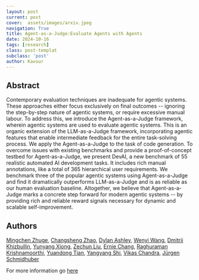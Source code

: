 ```yaml
---
layout: post
current: post
cover:  assets/images/arxiv.jpeg
navigation: True
title: Agent-as-a-Judge:Evaluate Agents with Agents
date: 2024-10-16
tags: [research]
class: post-templat
subclass: 'post'
author: Kavour
---
```


<h2> Abstract </h2>

<p> Contemporary evaluation techniques are inadequate for agentic systems. These approaches either focus exclusively on final outcomes -- ignoring the step-by-step nature of agentic systems, or require excessive manual labour. To address this, we introduce the Agent-as-a-Judge framework, wherein agentic systems are used to evaluate agentic systems. This is an organic extension of the LLM-as-a-Judge framework, incorporating agentic features that enable intermediate feedback for the entire task-solving process. We apply the Agent-as-a-Judge to the task of code generation. To overcome issues with existing benchmarks and provide a proof-of-concept testbed for Agent-as-a-Judge, we present DevAI, a new benchmark of 55 realistic automated AI development tasks. It includes rich manual annotations, like a total of 365 hierarchical user requirements. We benchmark three of the popular agentic systems using Agent-as-a-Judge and find it dramatically outperforms LLM-as-a-Judge and is as reliable as our human evaluation baseline. Altogether, we believe that Agent-as-a-Judge marks a concrete step forward for modern agentic systems -- by providing rich and reliable reward signals necessary for dynamic and scalable self-improvement. </p>

<h2> Authors </h2>

<p> <a href="https://arxiv.org/search/cs?searchtype=author&amp;query=Zhuge,+M">Mingchen Zhuge</a>, <a href="https://arxiv.org/search/cs?searchtype=author&amp;query=Zhao,+C">Changsheng Zhao</a>, <a href="https://arxiv.org/search/cs?searchtype=author&amp;query=Ashley,+D">Dylan Ashley</a>, <a href="https://arxiv.org/search/cs?searchtype=author&amp;query=Wang,+W">Wenyi Wang</a>, <a href="https://arxiv.org/search/cs?searchtype=author&amp;query=Khizbullin,+D">Dmitrii Khizbullin</a>, <a href="https://arxiv.org/search/cs?searchtype=author&amp;query=Xiong,+Y">Yunyang Xiong</a>, <a href="https://arxiv.org/search/cs?searchtype=author&amp;query=Liu,+Z">Zechun Liu</a>, <a href="https://arxiv.org/search/cs?searchtype=author&amp;query=Chang,+E">Ernie Chang</a>, <a href="https://arxiv.org/search/cs?searchtype=author&amp;query=Krishnamoorthi,+R">Raghuraman Krishnamoorthi</a>, <a href="https://arxiv.org/search/cs?searchtype=author&amp;query=Tian,+Y">Yuandong Tian</a>, <a href="https://arxiv.org/search/cs?searchtype=author&amp;query=Shi,+Y">Yangyang Shi</a>, <a href="https://arxiv.org/search/cs?searchtype=author&amp;query=Chandra,+V">Vikas Chandra</a>, <a href="https://arxiv.org/search/cs?searchtype=author&amp;query=Schmidhuber,+J">Jürgen Schmidhuber</a> </p>

<p>For more information go <a href='https://arxiv.org/abs/2410.10934'>here</a></p>